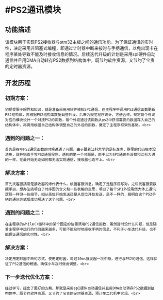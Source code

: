 #PS2通讯模块
=========================
## 功能描述

  该模块用于实现PS2接收器与stm32主板之间的通讯功能。为了保证通讯的实时性，决定采用非阻塞式编程，即通过计时器中断来按时与手柄通信，以免出现卡在程序某处导致不能及时接收信息的情况。后续迭代升级的计划是采用spI硬件自动通信并且用DMA自动转存PS2数据到结构体中，既节约软件资源，又节约了宝贵的定时器资源。

## 开发历程

###  初期方案：<br>
    初期受限于眼界和知识，就是准备采用用软件模拟SPI通信，在主程序中调用PS2通信函数更新PS2结构体，再根据PS2结构体数据调整外设。后来为规范程序设计，方便合作，规定每个外设对应的模块设计一个对接PS2的函数，每个外设通过该函数从ps2中获得需要的数据存入自己的结构体中，再调用根据自己结构体调整自己的外设的函数，奠定了主程序框架的基础。<br>
###  遇到的问题之一：<br>

    首先是在写PS2通信函数的时候遭遇了问题。由于跟着江科大学的是标准库，群里的代码根本没法用，就开始着手写PS2通信程序。遇到的第一个问题是，由于以为SPI通讯外设都和江科大讲的一样，在最开始无论如何都无法实现通信，接收器也连不上。<br>
###  解决方案：<br>

    首先找客服搞清楚接收器闪烁代表什么。根据客服消息，确定了是程序没写对。之后找客服要数据手册，想办法搞明白了时序图的含义和一些表格的意思，明白了每个SPI外设虽然大体上通讯逻辑一样但一些细节，如从高位开始发送还是从低位开始发送，是不一样的，搞明白这个PS2手柄的通讯方式后成功解决了这个问题。<br>
###   遇到的问题之二：<br>
    在主程序的while()循环中的某个固定的位置调用PS2通信函数，虽然暂时没什么问题，但是随着主程序中运行的代码越来越多，可能不能及时地接收手柄的信息，不利于小车迭代升级，也不能保证通信的实时性。<br>
###  解决方案：<br>
    决定用定时器中断的方式，使用定时器，每过10ms就发起一次中断，进行与PS2的通信，这样保证了PS2通信的畅通，确保小车及时做出调整。<br>
###  下一步迭代优化方案：<br>
    经过学习，提出了更好的方案，那就是采用spI硬件自动通信并且用DMA自动转存PS2数据到结构体中，既节约软件资源，又节约了宝贵的定时器资源，预计在二代机中实现。<br>

